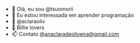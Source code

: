 - 👋 Olá, eu sou @tsuomorii
- 👀 Eu estou interessada em aprender programação
- 🌱 @aclaraoliv 
- 💞️ Billie lovers
- 📫 Contato @anaclaradeoliveira@gmail.com
<!---
tsuomorii/tsuomorii is a ✨ special ✨ repository because its `README.md` (this file) appears on your GitHub profile.
You can click the Preview link to take a look at your changes.
--->
